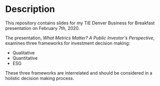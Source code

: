 # Description

This repository contains slides for my TiE Denver Business for Breakfast presentation on February 7th, 2020.

The presentation, *What Metrics Matter? A Public Investor's Perspective*, examines three frameworks for investment decision making:

* Qualitative 
* Quantitative
* ESG

These three frameworks are interrelated and should be considered in a holistic decision making process.
